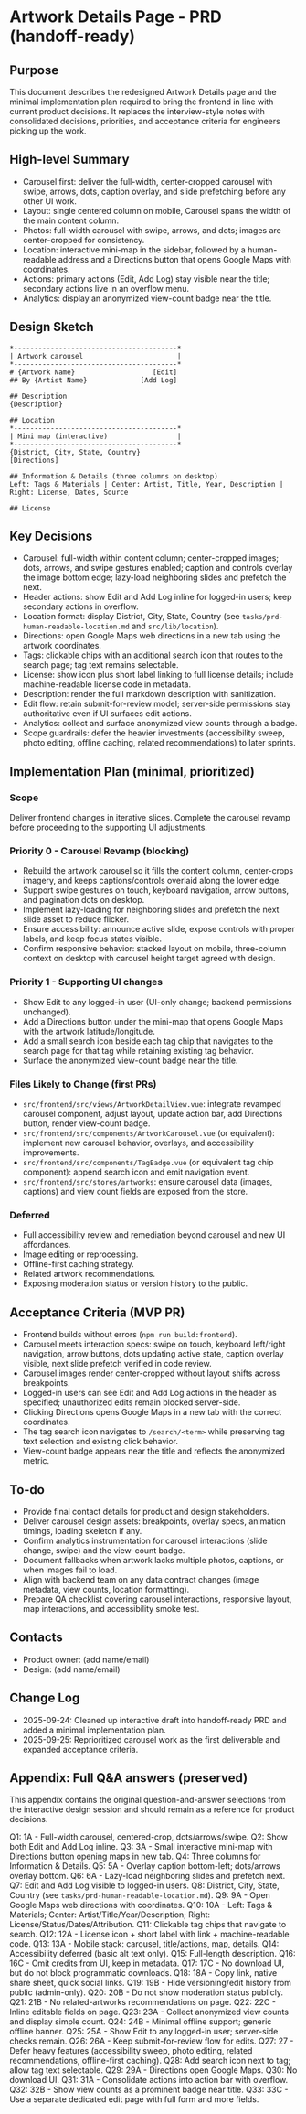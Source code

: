 # Artwork Details Page - PRD (handoff-ready)

## Purpose
This document describes the redesigned Artwork Details page and the minimal implementation plan required to bring the frontend in line with current product decisions. It replaces the interview-style notes with consolidated decisions, priorities, and acceptance criteria for engineers picking up the work.

## High-level Summary
- Carousel first: deliver the full-width, center-cropped carousel with swipe, arrows, dots, caption overlay, and slide prefetching before any other UI work.
- Layout: single centered column on mobile, Carousel spans the width of the main content column.
- Photos: full-width carousel with swipe, arrows, and dots; images are center-cropped for consistency.
- Location: interactive mini-map in the sidebar, followed by a human-readable address and a Directions button that opens Google Maps with coordinates.
- Actions: primary actions (Edit, Add Log) stay visible near the title; secondary actions live in an overflow menu.
- Analytics: display an anonymized view-count badge near the title.

## Design Sketch
```text
*----------------------------------------*
| Artwork carousel                       |
*----------------------------------------*
# {Artwork Name}                   [Edit]
## By {Artist Name}             [Add Log]

## Description
{Description}

## Location
*----------------------------------------*
| Mini map (interactive)                 |
*----------------------------------------*
{District, City, State, Country}
[Directions]

## Information & Details (three columns on desktop)
Left: Tags & Materials | Center: Artist, Title, Year, Description | Right: License, Dates, Source

## License
```

## Key Decisions
- Carousel: full-width within content column; center-cropped images; dots, arrows, and swipe gestures enabled; caption and controls overlay the image bottom edge; lazy-load neighboring slides and prefetch the next.
- Header actions: show Edit and Add Log inline for logged-in users; keep secondary actions in overflow.
- Location format: display District, City, State, Country (see `tasks/prd-human-readable-location.md` and `src/lib/location`).
- Directions: open Google Maps web directions in a new tab using the artwork coordinates.
- Tags: clickable chips with an additional search icon that routes to the search page; tag text remains selectable.
- License: show icon plus short label linking to full license details; include machine-readable license code in metadata.
- Description: render the full markdown description with sanitization.
- Edit flow: retain submit-for-review model; server-side permissions stay authoritative even if UI surfaces edit actions.
- Analytics: collect and surface anonymized view counts through a badge.
- Scope guardrails: defer the heavier investments (accessibility sweep, photo editing, offline caching, related recommendations) to later sprints.

## Implementation Plan (minimal, prioritized)

### Scope
Deliver frontend changes in iterative slices. Complete the carousel revamp before proceeding to the supporting UI adjustments.

### Priority 0 - Carousel Revamp (blocking)
- Rebuild the artwork carousel so it fills the content column, center-crops imagery, and keeps captions/controls overlaid along the lower edge.
- Support swipe gestures on touch, keyboard navigation, arrow buttons, and pagination dots on desktop.
- Implement lazy-loading for neighboring slides and prefetch the next slide asset to reduce flicker.
- Ensure accessibility: announce active slide, expose controls with proper labels, and keep focus states visible.
- Confirm responsive behavior: stacked layout on mobile, three-column context on desktop with carousel height target agreed with design.

### Priority 1 - Supporting UI changes
- Show Edit to any logged-in user (UI-only change; backend permissions unchanged).
- Add a Directions button under the mini-map that opens Google Maps with the artwork latitude/longitude.
- Add a small search icon beside each tag chip that navigates to the search page for that tag while retaining existing tag behavior.
- Surface the anonymized view-count badge near the title.

### Files Likely to Change (first PRs)
- `src/frontend/src/views/ArtworkDetailView.vue`: integrate revamped carousel component, adjust layout, update action bar, add Directions button, render view-count badge.
- `src/frontend/src/components/ArtworkCarousel.vue` (or equivalent): implement new carousel behavior, overlays, and accessibility improvements.
- `src/frontend/src/components/TagBadge.vue` (or equivalent tag chip component): append search icon and emit navigation event.
- `src/frontend/src/stores/artworks`: ensure carousel data (images, captions) and view count fields are exposed from the store.

### Deferred
- Full accessibility review and remediation beyond carousel and new UI affordances.
- Image editing or reprocessing.
- Offline-first caching strategy.
- Related artwork recommendations.
- Exposing moderation status or version history to the public.

## Acceptance Criteria (MVP PR)
- Frontend builds without errors (`npm run build:frontend`).
- Carousel meets interaction specs: swipe on touch, keyboard left/right navigation, arrow buttons, dots updating active state, caption overlay visible, next slide prefetch verified in code review.
- Carousel images render center-cropped without layout shifts across breakpoints.
- Logged-in users can see Edit and Add Log actions in the header as specified; unauthorized edits remain blocked server-side.
- Clicking Directions opens Google Maps in a new tab with the correct coordinates.
- The tag search icon navigates to `/search/<term>` while preserving tag text selection and existing click behavior.
- View-count badge appears near the title and reflects the anonymized metric.

## To-do
- Provide final contact details for product and design stakeholders.
- Deliver carousel design assets: breakpoints, overlay specs, animation timings, loading skeleton if any.
- Confirm analytics instrumentation for carousel interactions (slide change, swipe) and the view-count badge.
- Document fallbacks when artwork lacks multiple photos, captions, or when images fail to load.
- Align with backend team on any data contract changes (image metadata, view counts, location formatting).
- Prepare QA checklist covering carousel interactions, responsive layout, map interactions, and accessibility smoke test.

## Contacts
- Product owner: (add name/email)
- Design: (add name/email)

## Change Log
- 2025-09-24: Cleaned up interactive draft into handoff-ready PRD and added a minimal implementation plan.
- 2025-09-25: Reprioritized carousel work as the first deliverable and expanded acceptance criteria.

## Appendix: Full Q&A answers (preserved)
This appendix contains the original question-and-answer selections from the interactive design session and should remain as a reference for product decisions.

Q1: 1A - Full-width carousel, centered-crop, dots/arrows/swipe.
Q2: Show both Edit and Add Log inline.
Q3: 3A - Small interactive mini-map with Directions button opening maps in new tab.
Q4: Three columns for Information & Details.
Q5: 5A - Overlay caption bottom-left; dots/arrows overlay bottom.
Q6: 6A - Lazy-load neighboring slides and prefetch next.
Q7: Edit and Add Log visible to logged-in users.
Q8: District, City, State, Country (see `tasks/prd-human-readable-location.md`).
Q9: 9A - Open Google Maps web directions with coordinates.
Q10: 10A - Left: Tags & Materials; Center: Artist/Title/Year/Description; Right: License/Status/Dates/Attribution.
Q11: Clickable tag chips that navigate to search.
Q12: 12A - License icon + short label with link + machine-readable code.
Q13: 13A - Mobile stack: carousel, title/actions, map, details.
Q14: Accessibility deferred (basic alt text only).
Q15: Full-length description.
Q16: 16C - Omit credits from UI, keep in metadata.
Q17: 17C - No download UI, but do not block programmatic downloads.
Q18: 18A - Copy link, native share sheet, quick social links.
Q19: 19B - Hide versioning/edit history from public (admin-only).
Q20: 20B - Do not show moderation status publicly.
Q21: 21B - No related-artworks recommendations on page.
Q22: 22C - Inline editable fields on page.
Q23: 23A - Collect anonymized view counts and display simple count.
Q24: 24B - Minimal offline support; generic offline banner.
Q25: 25A - Show Edit to any logged-in user; server-side checks remain.
Q26: 26A - Keep submit-for-review flow for edits.
Q27: 27 - Defer heavy features (accessibility sweep, photo editing, related recommendations, offline-first caching).
Q28: Add search icon next to tag; allow tag text selectable.
Q29: 29A - Directions open Google Maps.
Q30: No download UI.
Q31: 31A - Consolidate actions into action bar with overflow.
Q32: 32B - Show view counts as a prominent badge near title.
Q33: 33C - Use a separate dedicated edit page with full form and more fields.
